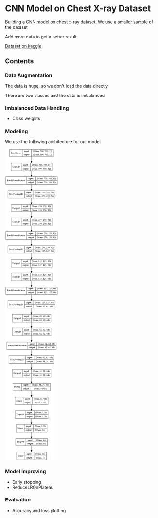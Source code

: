 # CNN Model on Chest X-ray Dataset
Building a CNN model on chest x-ray dataset. We use a smaller sample of the dataset

Add more data to get a better result

[Dataset on kaggle](https://www.kaggle.com/datasets/paultimothymooney/chest-xray-pneumonia)

## Contents
### Data Augmentation
The data is huge, so we don't load the data directly

There are two classes and the data is imbalanced
### Imbalanced Data Handling
* Class weights

### Modeling
We use the following architecture for our model

![p](sample/model.png)

### Model Improving
* Early stopping
* ReduceLROnPlateau

### Evaluation
* Accuracy and loss plotting